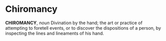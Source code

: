 # Chiromancy

**CHIROMANCY**, _noun_ Divination by the hand; the art or practice of attempting to foretell events, or to discover the dispositions of a person, by inspecting the lines and lineaments of his hand.